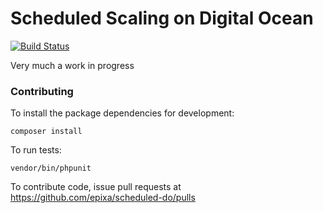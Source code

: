 # Scheduled Scaling on Digital Ocean

[![Build Status](https://travis-ci.org/epixa/scheduled-do.svg?branch=master)](https://travis-ci.org/epixa/scheduled-do)

Very much a work in progress

### Contributing

To install the package dependencies for development:

```
composer install
```

To run tests:

```
vendor/bin/phpunit
```

To contribute code, issue pull requests at https://github.com/epixa/scheduled-do/pulls
